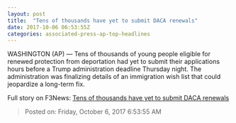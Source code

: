 ```yaml
---
layout: post
title:  "Tens of thousands have yet to submit DACA renewals"
date: 2017-10-06 06:53:55Z
categories: associated-press-ap-top-headlines
---
```


WASHINGTON (AP) — Tens of thousands of young people eligible for renewed protection from deportation had yet to submit their applications hours before a Trump administration deadline Thursday night. The administration was finalizing details of an immigration wish list that could jeopardize a long-term fix.


Full story on F3News: [Tens of thousands have yet to submit DACA renewals](http://www.f3nws.com/n/2ajzrC)

> Posted on: Friday, October 6, 2017 6:53:55 AM
